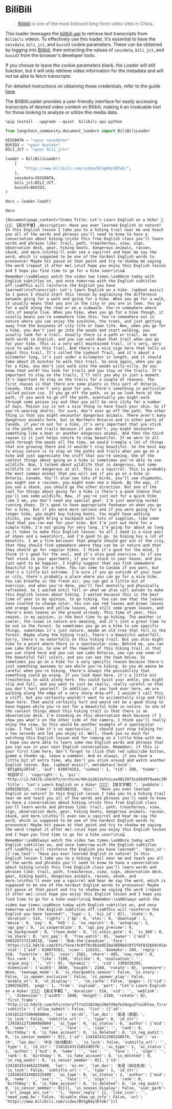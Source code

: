 # BiliBili

>[Bilibili](https://www.bilibili.com/) is one of the most beloved long-form video sites in China.


This loader leverages the [bilibili-api](https://github.com/Nemo2011/bilibili-api) to retrieve text transcripts from `Bilibili` videos. To effectively use this loader, it's essential to have the `sessdata`, `bili_jct`, and `buvid3` cookie parameters. These can be obtained by logging into [Bilibili](https://www.bilibili.com/), then extracting the values of `sessdata`, `bili_jct`, and `buvid3` from the browser's developer tools.

If you choose to leave the cookie parameters blank, the Loader will still function, but it will only retrieve video information for the metadata and will not be able to fetch transcripts.

For detailed instructions on obtaining these credentials, refer to the guide [here](https://nemo2011.github.io/bilibili-api/#/get-credential).

The BiliBiliLoader provides a user-friendly interface for easily accessing transcripts of desired video content on Bilibili, making it an invaluable tool for those looking to analyze or utilize this media data.


```python
%pip install --upgrade --quiet  bilibili-api-python
```


```python
from langchain_community.document_loaders import BiliBiliLoader
```


```python
SESSDATA = "<your sessdata>"
BUVID3 = "<your buvids>"
BILI_JCT = "<your bili_jct>"
```


```python
loader = BiliBiliLoader(
    [
        "https://www.bilibili.com/video/BV1g84y1R7oE/",
    ],
    sessdata=SESSDATA,
    bili_jct=BILI_JCT,
    buvid3=BUVID3,
)
```


```python
docs = loader.load()
```


```python
docs
```




    [Document(page_content="Video Title: Let's Learn English on a Hike! 🍂🚶🏼🎒 【英文字幕】,description: Have you ever learned English in nature? In this English lesson I take you to a hiking trail near me and teach you all of the words and phrases you'll need to know to have a conversation about hiking.\n\nIn this free English class you'll learn words and phrases like: trail, path, treacherous, view, sign, observation deck, gear, hiking boots, dangerous animals, racoon, skunk, and more.\n\nYou'll even see a squirrel and hear me say the word, which is supposed to be one of the hardest English words to pronounce! Maybe hit pause at that point and try to shadow me saying the word (repeat it after me).\n\nI hope you enjoy this English lesson and I hope you find time to go for a hike soon!\n\n⌛ Remember:\xa0Always watch the video two times.\xa0Once today with English subtitles on, and once tomorrow with the English subtitles off.\xa0This will reinforce the English you have learned!\n\nTranscript: Let's learn English on a hike. (upbeat music) So I guess I should start this lesson by explaining the difference between going for a walk and going for a hike. When you go for a walk, it usually means that you are in the city or you are in town. You go for a walk along the road or on a sidewalk. You're somewhere where lots of people live. When you hike, when you go for a hike though, it usually means you're somewhere like this. You're somewhere out in nature where you can enjoy the sunshine, the trees, and just getting away from the busyness of city life or town life. Now, when you go for a hike, you don't just go into the woods and start walking, you usually look for a trail. Usually there is a path or trail, we use both words in English, and you can walk down that trail when you go for your hike. This is a very well maintained trail, it's very, very nice to walk on this trail. And there's a nice sign here that tells us about this trail, It's called the Lookout Trail, and it's about a kilometer long, it's just under a kilometer in length, and it should take about 25 minutes to walk this trail. So once again, when you go for a hike, you don't just walk into the woods willy-nilly. Do you know that word? You look for trails and you stay on the trails. It's important to stay on the trails, I'll tell you why in just a moment. It's important to stay on the trails for a couple of reasons. The first reason is that there are some plants in this part of Ontario, Canada, that aren't very good for you. There's something in particular called poison ivy. If you go off the path, so as we look here at the path, if you were to go off the path, eventually you might walk through some poison ivy and then you will be very itchy for a number of days. Poison ivy is not a nice thing to have touch your skin. So if you're wearing shorts, for sure, don't ever go off the path. The other thing is that you might encounter dangerous animals. There aren't many dangerous animals here, but in Northern Ontario and in other parts of Canada, if you're out for a hike, it's very important that you stick to the paths and trails because if you don't, you might encounter something like a bear or another dangerous animal. And then the third reason is it just helps nature to stay beautiful. If we were to all walk through the woods all the time, we would trample a lot of things that are growing there and it wouldn't stay beautiful. So the best way to enjoy nature is to stay on the paths and trails when you go on a hike and just appreciate the stuff that you're seeing. One of the coolest things about going on a hike is sometimes you're able to see wildlife. Now, I talked about wildlife that is dangerous, but some wildlife is not dangerous at all. This is a squirrel. This is probably the most common animal that you will see if you go on a hike in Ontario, Canada. You'll also see lots of birds, you'll see chipmunks, you might see a raccoon, you might even see a skunk. By the way, if you see a skunk, you should go the other direction. But one of the cool fun things about going for a hike is there's a good chance that you'll see some wildlife. Now, if you're just out for a quick hike like I am, you don't need any special gear. I'm just wearing normal running shoes. It's good to have appropriate footwear on when you go for a hike, but if you were more serious and if you were going for a longer hike, you might buy hiking boots. You might have walking sticks, you might bring a backpack with lots of supplies, like some food that you can eat for your hike. But I'm just out here for a simple hike. I'm not going for very long. I'm going for about as long as it takes to make this English lesson. So all I need is a nice pair of shoes and a sweatshirt, and I'm good to go. So hiking has a lot of benefits. I am a firm believer that people should get out of the city, that they should find somewhere where they can be in nature and that they should go for regular hikes. I think it's good for the mind, I think it's good for the soul, and it's also good exercise. So if you feel stuck in your apartment, if you're stuck in your house, and you just want to be happier, I highly suggest that you find somewhere beautiful to go for a hike. You can come to Canada if you want, but that's a little bit extreme. I'm sure if you go outside of your town or city, there's probably a place where you can go for a nice hike. You can breathe in the fresh air, you can get a little bit of exercise, and when you're done, you'll feel mentally and physically refreshed. So I waited until fall or what we also call autumn to make this English lesson about hiking. I waited because this is the best time of year in my opinion, to go hiking. You can see that the leaves have started to change color. You can see red leaves and brown leaves and orange leaves and yellow leaves, and still some green leaves, and there's even leaves on the ground already. This time of year, this season, in my opinion, is the best time to go hiking. The weather is cooler, the views in nature are amazing, and it's just a great time to be out in the forest. So sometimes you go on a hike to see specific things, sometimes it's just nature, maybe an old tree that fell in the forest. Maybe along the hiking trail, there's a beautiful waterfall. Sorry, there's no waterfalls on this hiking trail. But you also might hike to a point where there is a spectacular view. Behind me, you can see Lake Ontario. So one of the rewards of this hiking trail is that you can stand here and you can see Lake Ontario, you can see some of the beautiful fall colors, and you can see the town below. So sometimes you go on a hike for a very specific reason because there's just something awesome to see while you're hiking. So you do wanna be careful when you're hiking, there's always the possibility that something could go wrong. If you look down here, it's a little bit treacherous to walk along here. You could twist your ankle, you might slip and fall, and you want to just be really, really careful so that you don't hurt yourself. In addition, if you look over here, we are walking along the edge of a very sharp drop-off. I wouldn't call this a cliff, but you certainly wouldn't want to accidentally slip and fall down here. That would certainly hurt and would not be a good thing to have happen while you're out for a beautiful hike in nature. So one of the coolest things about this hiking trail is that there is an observation deck. I'm standing on this observation deck because if I show you what's on the other side of the camera, I think you'll really enjoy the view. So this would be another example of a spectacular view. I feel like it's so spectacular, I should just stop talking for a few seconds and let you enjoy it. Well, thank you so much for watching this English lesson and for coming on a little hike with me. I hope you were able to learn some new English words and phrases that you can use in your next English conversation. Remember, if this is your first time here, don't forget to click that red subscribe button, gimme a thumbs up, leave a comment. And as always, if you have a little bit of extra time, why don't you stick around and watch another English lesson. Bye. (upbeat music)", metadata={'bvid': 'BV1g84y1R7oE', 'aid': 620074163, 'videos': 1, 'tid': 208, 'tname': '校园学习', 'copyright': 1, 'pic': 'http://i2.hdslb.com/bfs/archive/49c2a3612efe1caad023973ca56d979aabc30922.jpg', 'title': "Let's Learn English on a Hike! 🍂🚶🏼🎒 【英文字幕】", 'pubdate': 1698108310, 'ctime': 1698108310, 'desc': "Have you ever learned English in nature? In this English lesson I take you to a hiking trail near me and teach you all of the words and phrases you'll need to know to have a conversation about hiking.\n\nIn this free English class you'll learn words and phrases like: trail, path, treacherous, view, sign, observation deck, gear, hiking boots, dangerous animals, racoon, skunk, and more.\n\nYou'll even see a squirrel and hear me say the word, which is supposed to be one of the hardest English words to pronounce! Maybe hit pause at that point and try to shadow me saying the word (repeat it after me).\n\nI hope you enjoy this English lesson and I hope you find time to go for a hike soon!\n\n⌛ Remember:\xa0Always watch the video two times.\xa0Once today with English subtitles on, and once tomorrow with the English subtitles off.\xa0This will reinforce the English you have learned!", 'desc_v2': [{'raw_text': "Have you ever learned English in nature? In this English lesson I take you to a hiking trail near me and teach you all of the words and phrases you'll need to know to have a conversation about hiking.\n\nIn this free English class you'll learn words and phrases like: trail, path, treacherous, view, sign, observation deck, gear, hiking boots, dangerous animals, racoon, skunk, and more.\n\nYou'll even see a squirrel and hear me say the word, which is supposed to be one of the hardest English words to pronounce! Maybe hit pause at that point and try to shadow me saying the word (repeat it after me).\n\nI hope you enjoy this English lesson and I hope you find time to go for a hike soon!\n\n⌛ Remember:\xa0Always watch the video two times.\xa0Once today with English subtitles on, and once tomorrow with the English subtitles off.\xa0This will reinforce the English you have learned!", 'type': 1, 'biz_id': 0}], 'state': 0, 'duration': 514, 'rights': {'bp': 0, 'elec': 0, 'download': 1, 'movie': 0, 'pay': 0, 'hd5': 1, 'no_reprint': 0, 'autoplay': 1, 'ugc_pay': 0, 'is_cooperation': 0, 'ugc_pay_preview': 0, 'no_background': 0, 'clean_mode': 0, 'is_stein_gate': 0, 'is_360': 0, 'no_share': 0, 'arc_pay': 0, 'free_watch': 0}, 'owner': {'mid': 3493297272130118, 'name': 'Bob-the-Canadian', 'face': 'https://i2.hdslb.com/bfs/face/4c0f76c9b1e052ba3889b619f5f9f8326b9c83ad.png'}, 'stat': {'aid': 620074163, 'view': 124151, 'danmaku': 284, 'reply': 310, 'favorite': 3671, 'coin': 2562, 'share': 495, 'now_rank': 0, 'his_rank': 0, 'like': 7100, 'dislike': 0, 'evaluation': '', 'argue_msg': '', 'vt': 0}, 'dynamic': '', 'cid': 1309256295, 'dimension': {'width': 3840, 'height': 2160, 'rotate': 0}, 'premiere': None, 'teenage_mode': 0, 'is_chargeable_season': False, 'is_story': False, 'is_upower_exclusive': False, 'is_upower_play': False, 'enable_vt': 0, 'vt_display': '', 'no_cache': False, 'pages': [{'cid': 1309256295, 'page': 1, 'from': 'vupload', 'part': "Let's Learn English on a Hike! 🍂🚶🏼🎒 【英文字幕】", 'duration': 514, 'vid': '', 'weblink': '', 'dimension': {'width': 3840, 'height': 2160, 'rotate': 0}, 'first_frame': 'http://i1.hdslb.com/bfs/storyff/n231024qn20mf49qfe3dogu27vu3hlee_firsti.jpg'}], 'subtitle': {'allow_submit': False, 'list': [{'id': 1341811271904868864, 'lan': 'en-US', 'lan_doc': '英语（美国）', 'is_lock': False, 'subtitle_url': '', 'type': 0, 'id_str': '1341811271904868864', 'ai_type': 0, 'ai_status': 0, 'author': {'mid': 0, 'name': '', 'sex': '', 'face': '', 'sign': '', 'rank': 0, 'birthday': 0, 'is_fake_account': 0, 'is_deleted': 0, 'in_reg_audit': 0, 'is_senior_member': 0}}, {'id': 1341824311585240576, 'lan': 'ai-zh', 'lan_doc': '中文（自动翻译）', 'is_lock': False, 'subtitle_url': '', 'type': 1, 'id_str': '1341824311585240576', 'ai_type': 1, 'ai_status': 1, 'author': {'mid': 0, 'name': '', 'sex': '', 'face': '', 'sign': '', 'rank': 0, 'birthday': 0, 'is_fake_account': 0, 'is_deleted': 0, 'in_reg_audit': 0, 'is_senior_member': 0}}, {'id': 1341824314462225408, 'lan': 'ai-en', 'lan_doc': '英语（自动生成）', 'is_lock': False, 'subtitle_url': '', 'type': 1, 'id_str': '1341824314462225408', 'ai_type': 0, 'ai_status': 2, 'author': {'mid': 0, 'name': '', 'sex': '', 'face': '', 'sign': '', 'rank': 0, 'birthday': 0, 'is_fake_account': 0, 'is_deleted': 0, 'in_reg_audit': 0, 'is_senior_member': 0}}]}, 'is_season_display': False, 'user_garb': {'url_image_ani_cut': ''}, 'honor_reply': {}, 'like_icon': '', 'need_jump_bv': False, 'disable_show_up_info': False, 'url': 'https://www.bilibili.com/video/BV1g84y1R7oE/'})]


